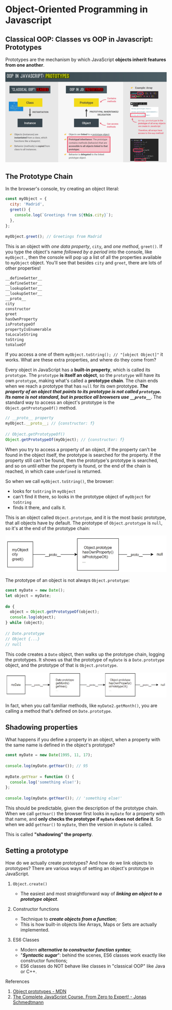 # Object-Oriented Programming in Javascript

## Classical OOP: Classes vs OOP in Javascript: Prototypes

Prototypes are the mechanism by which JavaScript **objects inherit features from one another**.

![prototype](../../img/oop_prototype.jpg)

## The Prototype Chain

In the browser's console, try creating an object literal:

```js
const myObject = {
  city: 'Madrid',
  greet() {
    console.log(`Greetings from ${this.city}`);
  },
};

myObject.greet(); // Greetings from Madrid
```

This is an object with _one data property_, `city`, and _one method_, `greet()`. If you type the object's name _followed by a period_ into the console, like `myObject.`, then the console will pop up a list of all the properties available to `myObject` object. You'll see that besides `city` and `greet`, there are lots of other properties!

```
__defineGetter__
__defineSetter__
__lookupGetter__
__lookupSetter__
__proto__
city
constructor
greet
hasOwnProperty
isPrototypeOf
propertyIsEnumerable
toLocaleString
toString
toValueOf
```

If you access a one of them `myObject.toString(); // "[object Object]"` it works. What are these extra properties, and where do they come from?

Every object in JavaScript has a **built-in property**, which is called its `prototype`. The `prototype` **is itself an object**, so the `prototype` will have its own `prototype`, making what's called a **prototype chain**. The chain ends when we reach a prototype that has `null` for its own prototype. _**The property of an object that points to its prototype is not called `prototype`. Its name is not standard, but in practice all browsers use `__proto__`**_. The standard way to access an object's prototype is the `Object.getPrototypeOf()` method.

```js
// __proto__ property
myObject.__proto__; // {constructor: f}

// Object.getPrototypeOf()
Object.getPrototypeOf(myObject); // {constructor: f}
```

When you try to access a property of an object, if the property can't be found in the object itself, the prototype is searched for the property. If the property still can't be found, then the prototype's prototype is searched, and so on until either the property is found, or the end of the chain is reached, in which case `undefined` is returned.

So when we call `myObject.toString()`, the browser:

- looks for `toString` in `myObject`
- can't find it there, so looks in the prototype object of `myObject` for `toString`
- finds it there, and calls it.

This is an object called `Object.prototype`, and it is the most basic prototype, that all objects have by default. The prototype of `Object.prototype` is `null`, so it's at the end of the prototype chain:

![prototype-chain](../../img/oop_prototype-chain.jpg)

The prototype of an object is not always `Object.prototype`:

```js
const myDate = new Date();
let object = myDate;

do {
  object = Object.getPrototypeOf(object);
  console.log(object);
} while (object);

// Date.prototype
// Object {...}
// null
```

This code creates a `Date` object, then walks up the prototype chain, logging the prototypes. It shows us that the prototype of `myDate` is a `Date.prototype` object, and the prototype of that is `Object.prototype`.

![prototype-chain1](../../img/oop_prototype-chain1.jpg)

In fact, when you call familiar methods, like `myDate2.getMonth()`, you are calling a method that's defined on `Date.prototype`.

## Shadowing properties

What happens if you define a property in an object, when a property with the same name is defined in the object's prototype?

```js
const myDate = new Date(1995, 11, 17);

console.log(myDate.getYear()); // 95

myDate.getYear = function () {
  console.log('something else!');
};

console.log(myDate.getYear()); // 'something else!'
```

This should be predictable, given the description of the prototype chain. When we call `getYear()` the browser first looks in `myDate` for a property with that name, and **only checks the prototype if `myDate` does not define it**. So when we add `getYear()` to `myDate`, then the version in `myDate` is called.

This is called **"shadowing" the property**.

## Setting a prototype

How do we actually create prototypes? And how do we link objects to prototypes? There are various ways of setting an object's prototype in JavaScript.

1. `Object.create()`

   - The easiest and most straightforward way of _**linking an object to a prototype object**_.

2. Constructor functions

   - Technique to _**create objects from a function**_;
   - This is how built-in objects like Arrays, Maps or Sets are actually implemented.

3. ES6 Classes
   - Modern _**alternative to constructor function syntax**_;
   - "_**Syntactic sugar**_": behind the scenes, ES6 classes work exactly like constructor functions;
   - ES6 classes do NOT behave like classes in "classical OOP" like Java or C++.

References

1. [Object prototypes - MDN](https://developer.mozilla.org/en-US/docs/Learn/JavaScript/Objects/Object_prototypes)
2. [The Complete JavaScript Course. From Zero to Expert! - Jonas Schmedtmann](https://www.udemy.com/course/the-complete-javascript-course/?utm_source=adwords&utm_medium=udemyads&utm_campaign=JavaScript_v.PROF_la.EN_cc.ROWMTA-B_ti.6368&utm_content=deal4584&utm_term=_._ag_130756014153_._ad_558386196906_._kw__._de_c_._dm__._pl__._ti_dsa-774930039569_._li_1011789_._pd__._&matchtype=&gclid=CjwKCAjwiuuRBhBvEiwAFXKaNCuaAhZ8UB5kIldtb76eeAyfM0SUKeceBq3FKF24pNxDVe-_g0-DPxoCnWwQAvD_BwE)
